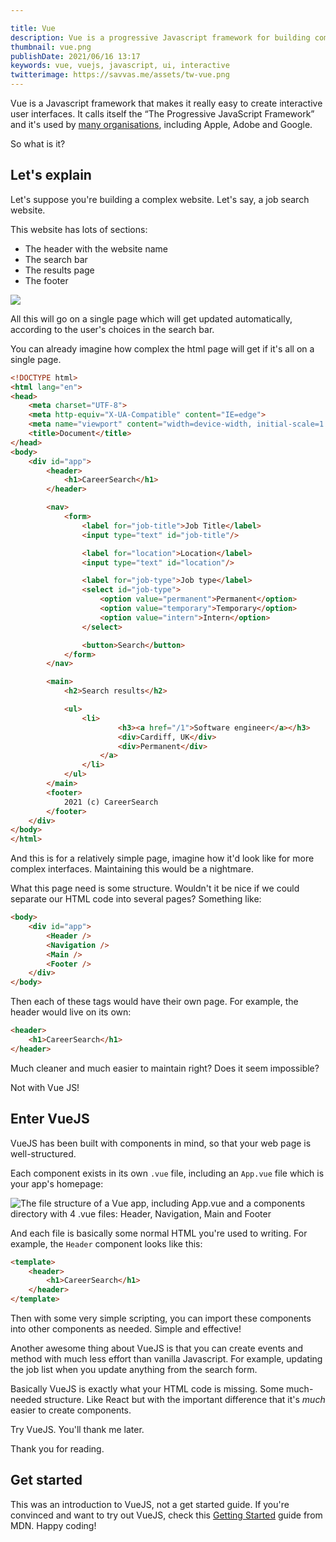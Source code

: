```yaml
---

title: Vue
description: Vue is a progressive Javascript framework for building complex user interfaces. This is a simple explanation of what it is.
thumbnail: vue.png
publishDate: 2021/06/16 13:17
keywords: vue, vuejs, javascript, ui, interactive
twitterimage: https://savvas.me/assets/tw-vue.png
---
```


Vue is a Javascript framework that makes it really easy to create interactive user interfaces. It calls itself the <q cite="https://vuejs.org/">The Progressive JavaScript Framework</q> and it's used by [many organisations](https://madewithvuejs.com/), including Apple, Adobe and Google.

So what is it?

## Let's explain

Let's suppose you're building a complex website. Let's say, a job search website.

This website has lots of sections:

* The header with the website name
* The search bar
* The results page
* The footer

![](/assets/vuejs-careersearch.png)

All this will go on a single page which will get updated automatically, according to the user's choices in the search bar.

You can already imagine how complex the html page will get if it's all on a single page.

```html
<!DOCTYPE html>
<html lang="en">
<head>
    <meta charset="UTF-8">
    <meta http-equiv="X-UA-Compatible" content="IE=edge">
    <meta name="viewport" content="width=device-width, initial-scale=1.0">
    <title>Document</title>
</head>
<body>
    <div id="app">
        <header>
            <h1>CareerSearch</h1>
        </header>

        <nav>
            <form>
                <label for="job-title">Job Title</label>
                <input type="text" id="job-title"/>

                <label for="location">Location</label>
                <input type="text" id="location"/>

                <label for="job-type">Job type</label>
                <select id="job-type">
                    <option value="permanent">Permanent</option>
                    <option value="temporary">Temporary</option>
                    <option value="intern">Intern</option>
                </select>

                <button>Search</button>
            </form>
        </nav>

        <main>
            <h2>Search results</h2>

            <ul>
                <li>
                        <h3><a href="/1">Software engineer</a></h3>
                        <div>Cardiff, UK</div>
                        <div>Permanent</div>
                    </a>
                </li>
            </ul>
        </main>
        <footer>
            2021 (c) CareerSearch
        </footer>
    </div>
</body>
</html>
```

And this is for a relatively simple page, imagine how it'd look like for more complex interfaces. Maintaining this would be a nightmare.

What this page need is some structure. Wouldn't it be nice if we could separate our HTML code into several pages? Something like:

```html
<body>
    <div id="app">
        <Header />
        <Navigation />
        <Main />
        <Footer />
    </div>
</body>
```

Then each of these tags would have their own page. For example, the header would live on its own:

```html
<header>
    <h1>CareerSearch</h1>
</header>
```

Much cleaner and much easier to maintain right? Does it seem impossible?

Not with Vue JS!

## Enter VueJS

VueJS has been built with components in mind, so that your web page is well-structured.

Each component exists in its own `.vue` file, including an `App.vue` file which is your app's homepage:

![The file structure of a Vue app, including App.vue and a components directory with 4 .vue files: Header, Navigation, Main and Footer](/assets/vuejs-app.png)

And each file is basically some normal HTML you're used to writing. For example, the `Header` component looks like this:

```html
<template>
    <header>
        <h1>CareerSearch</h1>
    </header>
</template>
```

Then with some very simple scripting, you can import these components into other components as needed. Simple and effective!

Another awesome thing about VueJS is that you can create events and method with much less effort than vanilla Javascript. For example, updating the job list when you update anything from the search form.

Basically VueJS is exactly what your HTML code is missing. Some much-needed structure. Like React but with the important difference that it's *much* easier to create components.

Try VueJS. You'll thank me later.

Thank you for reading.

## Get started

This was an introduction to VueJS, not a get started guide. If you're convinced and want to try out VueJS, check this [Getting Started](https://developer.mozilla.org/en-US/docs/Learn/Tools_and_testing/Client-side_JavaScript_frameworks/Vue_getting_started) guide from MDN. Happy coding!